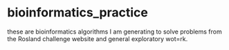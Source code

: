 # bioinformatics_practice
these are bioinformatics algorithms I am generating to solve problems from the Rosland challenge website and general exploratory wot=rk. 
